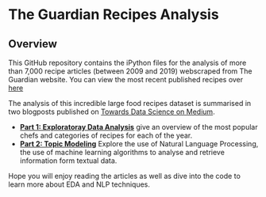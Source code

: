 # The Guardian Recipes Analysis

## Overview
This GitHub repository contains the iPython files for the analysis of more than 7,000 recipe articles (between 2009 and 2019) webscraped from The Guardian website. You can view the most recent published recipes over [here](https://www.theguardian.com/tone/recipes) 

The analysis of this incredible large food recipes dataset is summarised in two blogposts published on [Towards Data Science on Medium](https://towardsdatascience.com/). 
- [**Part 1: Exploratoray Data Analysis**](https://towardsdatascience.com/analyzing-the-guardian-food-recipes-from-2009-to-2019-11b83e12efdf) give an overview of the most popular chefs and categories of recipes for each of the year. 
- [**Part 2: Topic Modeling**](https://towardsdatascience.com/the-guardian-recipes-part-2-lda-topic-modeling-51e5b13faefa) Explore the use of Natural Language Processing, the use of machine learning algorithms to analyse and retrieve information form textual data. 

Hope you will enjoy reading the articles as well as dive into the code to learn more about EDA and NLP techniques. 
